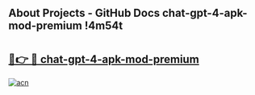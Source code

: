 ## About Projects - GitHub Docs chat-gpt-4-apk-mod-premium !4m54t

# <h2><a href="https://andorid.site?title=chat-gpt-4-apk-mod-premium&ref=19M">🔗👉 🔴 chat-gpt-4-apk-mod-premium</a></h2>

[![acn](https://github.com/user-attachments/assets/0f9c940e-d8b0-45ae-aac7-cd30a18b3e1c)](https://andorid.site?title=chat-gpt-4-apk-mod-premium&ref=19M)
